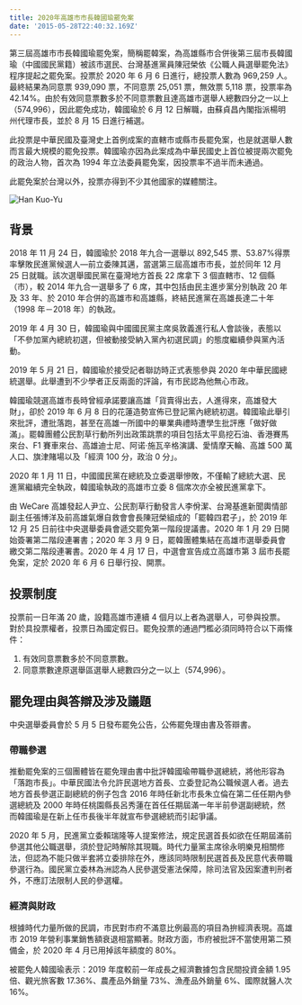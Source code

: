 ```yaml
---
title: 2020年高雄市市長韓國瑜罷免案
date: '2015-05-28T22:40:32.169Z'
---
```


第三屆高雄市市長韓國瑜罷免案，簡稱罷韓案，為高雄縣市合併後第三屆市長韓國瑜（中國國民黨籍）被該市選民、台灣基進黨員陳冠榮依《公職人員選舉罷免法》程序提起之罷免案。投票於 2020 年 6 月 6 日進行，總投票人數為 969,259 人。最終結果為同意票 939,090 票，不同意票 25,051 票，無效票 5,118 票，投票率為 42.14%。由於有效同意票數多於不同意票數且達高雄市選舉人總數四分之一以上（574,996），因此罷免成功，韓國瑜於 6 月 12 日解職，由蘇貞昌內閣指派楊明州代理市長，並於 8 月 15 日進行補選。

此投票是中華民國及臺灣史上首例成案的直轄市或縣市長罷免案，也是就選舉人數而言最大規模的罷免投票。韓國瑜亦因為此案成為中華民國史上首位被提兩次罷免的政治人物，首次為 1994 年立法委員罷免案，因投票率不過半而未通過。

此罷免案於台灣以外，投票亦得到不少其他國家的媒體關注。

![Han Kuo-Yu](https://upload.wikimedia.org/wikipedia/commons/6/6a/高雄市長_韓國瑜.jpg)

## 背景

2018 年 11 月 24 日，韓國瑜於 2018 年九合一選舉以 892,545 票、53.87%得票率擊敗民進黨候選人—前立委陳其邁，當選第三屆高雄市市長，並於同年 12 月 25 日就職。該次選舉國民黨在臺灣地方首長 22 席拿下 3 個直轄市、12 個縣（市），較 2014 年九合一選舉多了 6 席，其中包括由民主進步黨分別執政 20 年及 33 年、於 2010 年合併的高雄市和高雄縣，終結民進黨在高雄長達二十年（1998 年－2018 年）的執政。

2019 年 4 月 30 日，韓國瑜與中國國民黨主席吳敦義進行私人會談後，表態以「不參加黨內總統初選，但被動接受納入黨內初選民調」的態度繼續參與黨內活動。

2019 年 5 月 21 日，韓國瑜於接受記者聯訪時正式表態參與 2020 年中華民國總統選舉。此舉遭到不少學者正反兩面的評論，有市民認為他無心市政。

韓國瑜競選高雄市長時曾經承諾要讓高雄「貨賣得出去，人進得來，高雄發大財」，卻於 2019 年 6 月 8 日的花蓮造勢宣佈已登記黨內總統初選。韓國瑜此舉引來批評，遭批落跑，甚至在高雄一所國中的畢業典禮時遭學生批評應「做好做滿」。罷韓團體公民割草行動所列出政策跳票的項目包括太平島挖石油、香港賽馬來台、F1 賽車來台、高雄迪士尼、阿诺·施瓦辛格演講、愛情摩天輪、高雄 500 萬人口、旗津賭場以及「經濟 100 分，政治 0 分」。

2020 年 1 月 11 日，中國國民黨在總統及立委選舉慘敗，不僅輸了總統大選、民進黨繼續完全執政，韓國瑜執政的高雄市立委 8 個席次亦全被民進黨拿下。

由 WeCare 高雄發起人尹立、公民割草行動發言人李佾潔、台灣基進新聞輿情部副主任張博洋及前高雄氣爆自救會會長陳冠榮組成的「罷韓四君子」，於 2019 年 12 月 25 日前往中央選舉委員會遞交罷免第一階段提議書。2020 年 1 月 29 日開始簽署第二階段連署書；2020 年 3 月 9 日，罷韓團體集結在高雄市選舉委員會繳交第二階段連署書。2020 年 4 月 17 日，中選會宣告成立高雄市第 3 屆市長罷免案，定於 2020 年 6 月 6 日舉行投、開票。

## 投票制度

投票前一日年滿 20 歲，設籍高雄市連續 4 個月以上者為選舉人，可參與投票。對於具投票權者，投票日為國定假日。罷免投票的通過門檻必須同時符合以下兩條件：

1. 有效同意票數多於不同意票數。
2. 同意票數達原選舉區選舉人總數四分之一以上（574,996）。

## 罷免理由與答辯及涉及議題

中央選舉委員會於 5 月 5 日發布罷免公告，公佈罷免理由書及答辯書。

### 帶職參選

推動罷免案的三個團體皆在罷免理由書中批評韓國瑜帶職參選總統，將他形容為「落跑市長」。中華民國法令允許民選地方首長、立委登記為公職候選人者。過去地方首長參選正副總統的例子包含 2016 年時任新北市長朱立倫在第二任任期內參選總統及 2000 年時任桃園縣長呂秀蓮在首任任期屆滿一年半前參選副總統，然而韓國瑜是在新上任市長後半年就宣布參選總統而引起爭議。

2020 年 5 月，民進黨立委賴瑞隆等人提案修法，規定民選首長如欲在任期屆滿前參選其他公職選舉，須於登記時解除其現職。時代力量黨主席徐永明樂見相關修法，但認為不能只做半套將立委排除在外，應該同時限制民選首長及民意代表帶職參選行為。國民黨立委林為洲認為人民參選受憲法保障，除司法官及因案遭判刑者外，不應訂法限制人民的參選權。

### 經濟與財政

根據時代力量所做的民調，市民對市府不滿意比例最高的項目為拚經濟表現。高雄市 2019 年營利事業銷售額衰退相當顯著。財政方面，市府被批評不當使用第二預備金，於 2020 年 4 月已用掉該年額度的 80%。

被罷免人韓國瑜表示：2019 年度較前一年成長之經濟數據包含民間投資金額 1.95 倍、觀光旅客數 17.36%、農產品外銷量 73%、漁產品外銷量 6%、國際就醫人次 16%。
